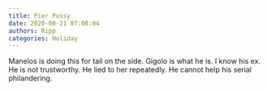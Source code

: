 ```yaml
---
title: Pier Pussy
date: 2020-08-21 07:00:04
authors: Ripp
categories: Holiday
---
```


 Manelos is doing this for tail on the side. Gigolo is what he is. I know his ex. He is not trustworthy. He lied to her repeatedly. He cannot help his serial philandering.